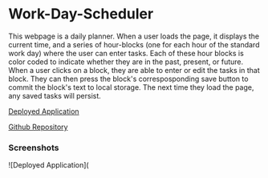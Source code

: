# Work-Day-Scheduler

This webpage is a daily planner. When a user loads the page, it displays the current time, and a series of hour-blocks (one for each hour of the standard work day) where the user can enter tasks. Each of these hour blocks is color coded to indicate whether they are in the past, present, or future. When a user clicks on a block, they are able to enter or edit the tasks in that block. They can then press the block's corresposponding save button to commit the block's text to local storage. The next time they load the page, any saved tasks will persist.

[Deployed Application](https://lrk83.github.io/Work-Day-Scheduler/)


[Github Repository](https://github.com/lrk83/Work-Day-Scheduler)

### Screenshots

![Deployed Application](